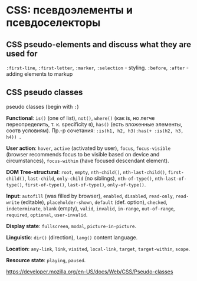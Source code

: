 # CSS: псевдоэлементы и псевдоселекторы

## CSS pseudo-elements and discuss what they are used for

`:first-line`, `:first-letter`, `:marker`, `:selection` - styling.
`:before`, `:after` - adding elements to markup

## CSS pseudo classes

pseudo classes (begin with `:`)

**Functional**: `is()` (one of list), `not()`, `where()` (как is, но легче переопределить, т. к. specificity `0`), `has()` (есть вложенные элементы, соотв условиям). Пр.-р сочетания: `:is(h1, h2, h3):has(+ :is(h2, h3, h4)) `.

**User action**: `hover`, `active` (activated by user), `focus`, `focus-visible` (browser recommends focus to be visible based on device and circumstances), `focus-within` (have focused descendant element).

**DOM Tree-structural**: `root`, `empty`, `nth-child()`, `nth-last-child()`, `first-child()`, `last-child`, `only-child` (no siblings), `nth-of-type()`, `nth-last-of-type()`, `first-of-type()`, `last-of-type()`, `only-of-type()`.

**Input**: `autofill` (was filled by browser), `enabled`, `disabled`, `read-only`, `read-write` (editable), `placeholder-shown`, `default` (def. option), `checked`, `indeterminate`, `blank` (empty), `valid`, `invalid`, `in-range`, `out-of-range`, `required`, `optional`, `user-invalid`.

**Display state**: `fullscreen`, `modal`, `picture-in-picture`.

**Linguistic**: `dir()` (direction), `lang()` content language.

**Location**: `any-link`, `link`, `visited`, `local-link`, `target`, `target-within`, `scope`.

**Resource state**: `playing`, `paused`.



https://developer.mozilla.org/en-US/docs/Web/CSS/Pseudo-classes